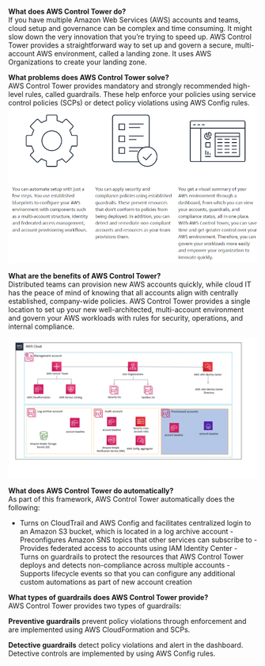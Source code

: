 **What does AWS Control Tower do?**  
If you have multiple Amazon Web Services (AWS) accounts and teams, cloud setup and governance can be complex and time consuming. It might slow down the very innovation that you’re trying to speed up. AWS Control Tower provides a straightforward way to set up and govern a secure, multi-account AWS environment, called a landing zone. It uses AWS Organizations to create your landing zone.
   

**What problems does AWS Control Tower solve?**  
AWS Control Tower provides mandatory and strongly recommended high-level rules, called guardrails. These help enforce your policies using service control policies (SCPs) or detect policy violations using AWS Config rules.
 ![Exported image](Exported%20image%2020250315115752-0.png)  

**What are the benefits of AWS Control Tower?**  
Distributed teams can provision new AWS accounts quickly, while cloud IT has the peace of mind of knowing that all accounts align with centrally established, company-wide policies. AWS Control Tower provides a single location to set up your new well-architected, multi-account environment and govern your AWS workloads with rules for security, operations, and internal compliance. 

![AWS Control Tower architecture diagram. Details are discussed in the following interactive markers and text that follows.](Exported%20image%2020250315115752-1.png)  

**What does AWS Control Tower do automatically?**  
As part of this framework, AWS Control Tower automatically does the following:
 
- Turns on CloudTrail and AWS Config and facilitates centralized login to an Amazon S3 bucket, which is located in a log archive account - Preconfigures Amazon SNS topics that other services can subscribe to - Provides federated access to accounts using IAM Identity Center - Turns on guardrails to protect the resources that AWS Control Tower deploys and detects non-compliance across multiple accounts - Supports lifecycle events so that you can configure any additional custom automations as part of new account creation
      

**What types of guardrails does AWS Control Tower provide?**  
AWS Control Tower provides two types of guardrails: 
 
**Preventive guardrails** prevent policy violations through enforcement and are implemented using AWS CloudFormation and SCPs.
 
**Detective guardrails** detect policy violations and alert in the dashboard. Detective controls are implemented by using AWS Config rules.